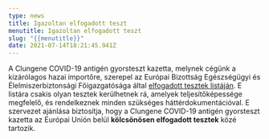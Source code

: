 ```yaml
---
type: news
title: Igazoltan elfogadott teszt
menutitle: Igazoltan elfogadott teszt
slug: "{{menutitle}}"
date: 2021-07-14T18:21:45.941Z
---
```

A Clungene COVID-19 antigén gyorsteszt kazetta, melynek cégünk a kizárólagos hazai importőre, szerepel az Európai Bizottság Egészségügyi és Élelmiszerbiztonsági Főigazgatósága által [elfogadott tesztek listáján](https://ec.europa.eu/health/sites/health/files/preparedness_response/docs/covid-19_rat_common-list_en.pdf). E listára csakis olyan tesztek kerülhetnek rá, amelyek teljesítőképessége megfelelő, és rendelkeznek minden szükséges háttérdokumentációval. E szervezet ajánlása biztosítja, hogy a Clungene COVID-19 antigén gyorsteszt kazetta az Európai Unión belül **kölcsönösen elfogadott tesztek** közé tartozik.
